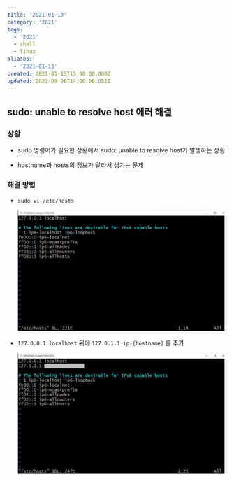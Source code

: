 ```yaml
---
title: '2021-01-13'
category: '2021'
tags:
  - '2021'
  - shell
  - linux
aliases:
  - '2021-01-13'
created: 2021-01-15T15:00:00.000Z
updated: 2022-09-06T14:00:06.052Z
---
```


<Metadata />

## sudo: unable to resolve host 에러 해결

### 상황

- sudo 명령어가 필요한 상황에서 sudo: unable to resolve host가 발생하는 상황

- hostname과 hosts의 정보가 달라서 생기는 문제

### 해결 방법

- `sudo vi /etc/hosts`

  ![2021-01-16-image-0](./images/2021-01-16-image-0.png)

- `127.0.0.1 localhost` 뒤에 `127.0.1.1 ip-{hostname}` 를 추가

  ![2021-01-16-image-1](./images/2021-01-16-image-1.png)
